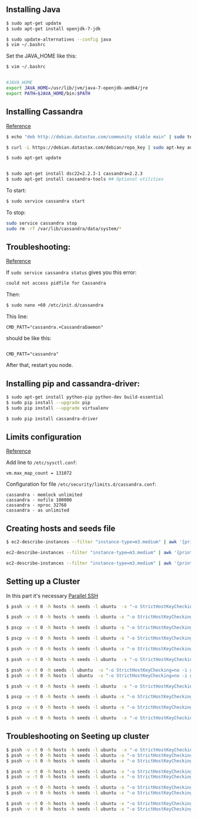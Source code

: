 ## Installing Java

```bash
$ sudo apt-get update
$ sudo apt-get install openjdk-7-jdk

$ sudo update-alternatives --config java
$ vim ~/.bashrc
```

Set the JAVA_HOME like this:

```bash
$ vim ~/.bashrc


#JAVA_HOME
export JAVA_HOME=/usr/lib/jvm/java-7-openjdk-amd64/jre
export PATH=$JAVA_HOME/bin:$PATH
```

## Installing Cassandra

[Reference](http://docs.datastax.com/en/cassandra/2.2/cassandra/install/installDeb.html)
```bash
$ echo "deb http://debian.datastax.com/community stable main" | sudo tee -a /etc/apt/sources.list.d/cassandra.sources.list

$ curl -L https://debian.datastax.com/debian/repo_key | sudo apt-key add -

$ sudo apt-get update


$ sudo apt-get install dsc22=2.2.3-1 cassandra=2.2.3
$ sudo apt-get install cassandra-tools ## Optional utilities
```


To start:
```bash
$ sudo service cassandra start
```

To stop:
```bash
sudo service cassandra stop
sudo rm -rf /var/lib/cassandra/data/system/*
```
## Troubleshooting:
[Reference](https://www.digitalocean.com/community/tutorials/how-to-install-cassandra-and-run-a-single-node-cluster-on-ubuntu-14-04)

If ```sudo service cassandra status``` gives you this error:

```bash
could not access pidfile for Cassandra
```

Then:

```bash
$ sudo nano +60 /etc/init.d/cassandra
```

This line:
```/etc/init.d/cassandra
CMD_PATT="cassandra.+CassandraDaemon"
```

should be like this:
```/etc/init.d/cassandra

CMD_PATT="cassandra"
```

After that, restart you node.

## Installing pip and cassandra-driver:

```bash
$ sudo apt-get install python-pip python-dev build-essential
$ sudo pip install --upgrade pip
$ sudo pip install --upgrade virtualenv

$ sudo pip install cassandra-driver
```

## Limits configuration
[Reference](http://docs.datastax.com/en/cassandra/2.0/cassandra/install/installRecommendSettings.html)

Add line to ```/etc/sysctl.conf```:
```
vm.max_map_count = 131072
```

Configuration for file ```/etc/security/limits.d/cassandra.conf```:

```
cassandra - memlock unlimited
cassandra - nofile 100000
cassandra - nproc 32768
cassandra - as unlimited
```

## Creating hosts and seeds file

```bash
$ ec2-describe-instances --filter "instance-type=m3.medium" | awk '{print $2}' | grep "52\." | tail -n +4 > hosts

ec2-describe-instances --filter "instance-type=m3.medium" | awk '{print $2}' | grep "52\." | head -3 > seeds

ec2-describe-instances --filter "instance-type=m3.medium" | awk '{print $2}' | grep "172\." > cluster
```
## Setting up a Cluster

In this part it's necessary [Parallel SSH](https://code.google.com/p/parallel-ssh/)

```bash
$ pssh -v -t 0 -h hosts -h seeds -l ubuntu  -x "-o StrictHostKeyChecking=no -i guzz-macbook.pem" -P 'sudo service cassandra stop'

$ pssh -v -t 0 -h hosts -h seeds -l ubuntu -x "-o StrictHostKeyChecking=no -i guzz-macbook.pem" -P 'sudo rm -rf /var/lib/cassandra/data/system/*'

$ pscp -v -t 0 -h hosts -h seeds -l ubuntu -x "-o StrictHostKeyChecking=no -i guzz-macbook.pem" cassandra.yaml /home/ubuntu

$ pscp -v -t 0 -h hosts -h seeds -l ubuntu -x "-o StrictHostKeyChecking=no -i guzz-macbook.pem" cassandra-rackdc.properties /home/ubuntu

$ pssh -v -t 0 -h hosts -h seeds -l ubuntu -x "-o StrictHostKeyChecking=no -i guzz-macbook.pem" -P 'sudo cp cassandra.yaml /etc/cassandra/cassandra.yaml'

$ pssh -v -t 0 -h hosts -h seeds -l ubuntu  -x "-o StrictHostKeyChecking=no -i guzz-macbook.pem" -P 'sudo cp cassandra-rackdc.properties /etc/cassandra/cassandra-rackdc.properties'

$ pssh -v -t 0 -h seeds -l ubuntu  -x "-o StrictHostKeyChecking=no -i guzz-macbook.pem" -P 'sudo service cassandra start'
$ pssh -v -t 0 -h hosts -l ubuntu  -x "-o StrictHostKeyChecking=no -i guzz-macbook.pem" -P 'sudo service cassandra start'

$ pssh -v -t 0 -h hosts -h seeds -l ubuntu  -x "-o StrictHostKeyChecking=no -i guzz-macbook.pem" -P 'sudo service cassandra status'

$ pscp -v -t 0 -h hosts -h seeds -l ubuntu -x "-o StrictHostKeyChecking=no -i guzz-macbook.pem" cluster /home/ubuntu

$ pscp -v -t 0 -h hosts -h seeds -l ubuntu -x "-o StrictHostKeyChecking=no -i guzz-macbook.pem" bench.py /home/ubuntu

$ pssh -v -t 0 -h hosts -h seeds -l ubuntu  -x "-o StrictHostKeyChecking=no -i guzz-macbook.pem" -P 'python bench.py 1000'
```

## Troubleshooting on Seeting up cluster

```bash
$ pssh -v -t 0 -h hosts -h seeds -l ubuntu  -x "-o StrictHostKeyChecking=no -i guzz-macbook.pem" -P 'sudo service cassandra stop'
$ pssh -v -t 0 -h hosts -h seeds -l ubuntu -x "-o StrictHostKeyChecking=no -i guzz-macbook.pem" -P 'sudo rm -rf /var/lib/cassandra/*'
$ pssh -v -t 0 -h hosts -h seeds -l ubuntu -x "-o StrictHostKeyChecking=no -i guzz-macbook.pem" -P 'sudo rm -rf /var/run/cassandra/*'

$ pssh -v -t 0 -h hosts -h seeds -l ubuntu -x "-o StrictHostKeyChecking=no -i guzz-macbook.pem" -P 'sudo mkdir /var/lib/cassandra'
$ pssh -v -t 0 -h hosts -h seeds -l ubuntu -x "-o StrictHostKeyChecking=no -i guzz-macbook.pem" -P 'sudo mkdir /var/run/cassandra'

$ pssh -v -t 0 -h hosts -h seeds -l ubuntu -x "-o StrictHostKeyChecking=no -i guzz-macbook.pem" -P 'sudo chown -R cassandra:cassandra /var/lib/cassandra/'
$ pssh -v -t 0 -h hosts -h seeds -l ubuntu -x "-o StrictHostKeyChecking=no -i guzz-macbook.pem" -P 'sudo chown -R cassandra:cassandra /var/run/cassandra/'

$ pssh -v -t 0 -h hosts -h seeds -l ubuntu -x "-o StrictHostKeyChecking=no -i guzz-macbook.pem" -P 'sudo chmod 755 /var/lib/cassandra'
$ pssh -v -t 0 -h hosts -h seeds -l ubuntu -x "-o StrictHostKeyChecking=no -i guzz-macbook.pem" -P 'sudo chmod 755 /var/run/cassandra'
```
